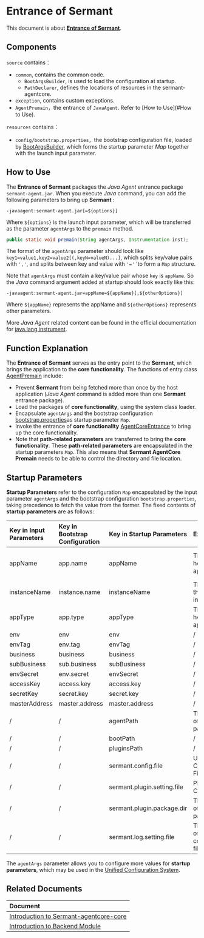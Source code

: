 # Entrance of Sermant

This document is about [**Entrance of Sermant**](https://github.com/huaweicloud/Sermant/tree/develop/sermant-agentcore/sermant-agentcore-premain).

## Components

`source` contains：

- `common`, contains the common code.
  - `BootArgsBuilder`, is used to load the configuration at startup.
  - `PathDeclarer`, defines the locations of resources in the sermant-agentcore.
- `exception`, contains custom exceptions.
- `AgentPremain`，the entrance of `JavaAgent`. Refer to [How to Use](#How to Use).

`resources` contains：

- `config/bootstrap.properties`，the bootstrap configuration file, loaded by [BootArgsBuilder](https://github.com/huaweicloud/Sermant/tree/develop/sermant-agentcore/sermant-agentcore-premain/src/main/java/com/huawei/sermant/premain/common/BootArgsBuilder.java), which forms the startup parameter *Map* together with the launch input parameter.

## **How to Use**

The **Entrance of Sermant** packages the *Java Agent* entrance package `sermant-agent.jar`. When you execute *Java* command, you can add the following parameters to bring up **Sermant** :

```shell
-javaagent:sermant-agent.jar[=${options}]
```

Where `${options}` is the launch input parameter, which will be transferred as the parameter `agentArgs` to the `premain` method.

```java
public static void premain(String agentArgs, Instrumentation inst);
```

The format of the `agentArgs` parameter should look like `key1=value1,key2=value2[(,keyN=valueN)...]`, which splits key/value pairs with `','`, and splits between key and value with `'='` 'to form a `Map` structure.

Note that `agentArgs` must contain a key/value pair whose `key` is `appName`. So the *Java* command argument added at startup should look exactly like this:

```shell
-javaagent:sermant-agent.jar=appName=${appName}[,${otherOptions}]
```

Where `${appName}` represents the appName and `${otherOptions}` represents other parameters.

More *Java Agent* related content can be found in the official documentation for [java.lang.instrument](https://docs.oracle.com/javase/8/docs/api/java/lang/instrument/package-summary.html).

## Function Explanation

The **Entrance of Sermant** serves as the entry point to the **Sermant**, which brings the application to the **core functionality**. The functions of entry class [AgentPremain](https://github.com/huaweicloud/Sermant/tree/develop/sermant-agentcore/sermant-agentcore-premain/src/main/java/com/huawei/sermant/premain/AgentPremain.java) include:

- Prevent **Sermant** from being fetched more than once by the host application (*Java Agent* command is added more than one **Sermant** entrance package).
- Load the packages of **core functionality**, using the system class loader.
- Encapsulate `agentArgs` and the bootstrap configuration [bootstrap.properties](https://github.com/huaweicloud/Sermant/tree/develop/sermant-agentcore/sermant-agentcore-config/config/bootstrap.properties)as startup parameter `Map`.
- Invoke the entrance of **core functionality** [AgentCoreEntrance](https://github.com/huaweicloud/Sermant/tree/develop/sermant-agentcore/sermant-agentcore-core/src/main/java/com/huaweicloud/sermant/core/AgentCoreEntrance.java) to bring up the core functionality.
- Note that **path-related parameters** are transferred to bring the **core functionality**. These **path-related parameters** are encapsulated in the startup parameters `Map`. This also means that **Sermant AgentCore Premain** needs to be able to control the directory and file location.

## Startup Parameters

**Startup Parameters** refer to the configuration `Map` encapsulated by the input parameter `agentArgs` and the bootstrap configuration `bootstrap.properties`, taking precedence to fetch the value from the former. The fixed contents of **startup parameters** are as follows:

|Key in Input Parameters|Key in Bootstrap Configuration|Key in Startup Parameters|Explanation|Default Value|NotNull|Notes|
|:-|:-|:-|:-|:-:|:-|:-|
|appName|app.name|appName|The name of host application|/|True|Must present in startup parameters|
|instanceName|instance.name|instanceName|The name of the specific instance|default|True|/|
|appType|app.type|appType|The type of host application|0|True|/|
|env|env|env|/|/|False|/|
|envTag|env.tag|envTag|/|/|False|/|
|business|business|business|/|/|False|/|
|subBusiness|sub.business|subBusiness|/|/|False|/|
|envSecret|env.secret|envSecret|/|/|False|/|
|accessKey|access.key|access.key|/|/|False|/|
|secretKey|secret.key|secret.key|/|/|False|/|
|masterAddress|master.address|master.address|/|/|False|/|
|/|/|agentPath|The directory of Entrance package|The directory of Entrance package|True|No need to configure|
|/|/|bootPath|/|/|True|Deprecated|
|/|/|pluginsPath|/|/|True|Deprecated|
|/|/|sermant.config.file|Unified Configuration File|Unified Configuration File|True|No need to configure|
|/|/|sermant.plugin.setting.file|Plugin Setup Configuration|Plugin Setup Configuration|True|No need to configure|
|/|/|sermant.plugin.package.dir|The directory of plugin package|The directory of plugin package|True|No need to configure|
|/|/|sermant.log.setting.file|The directory of log configuration file|The directory of log configuration file|True|No need to configure|

The `agentArgs` parameter allows you to configure more values for **startup parameters**, which may be used in the [Unified Configuration System](agentcore.md#Unified-Configuration-System).

## Related Documents

|Document|
|:-|
|[Introduction to Sermant-agentcore-core](agentcore.md)|
|[Introduction to Backend Module](backend.md)|
